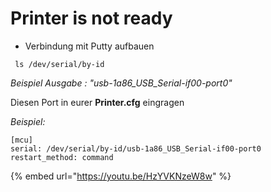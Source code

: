 # Printer is not ready

* Verbindung mit Putty aufbauen

```
 ls /dev/serial/by-id
```

_Beispiel Ausgabe : "usb-1a86\_USB\_Serial-if00-port0"_

Diesen Port in eurer **Printer.cfg** eingragen

_Beispiel:_

```
[mcu]
serial: /dev/serial/by-id/usb-1a86_USB_Serial-if00-port0
restart_method: command
```

{% embed url="https://youtu.be/HzYVKNzeW8w" %}
